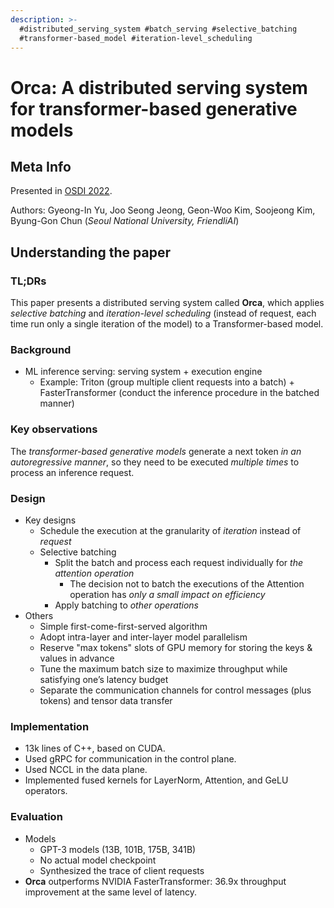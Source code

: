 ```yaml
---
description: >-
  #distributed_serving_system #batch_serving #selective_batching
  #transformer-based_model #iteration-level_scheduling
---
```


# Orca: A distributed serving system for transformer-based generative models

## Meta Info

Presented in [OSDI 2022](https://www.usenix.org/conference/osdi22/presentation/yu).

Authors: Gyeong-In Yu, Joo Seong Jeong, Geon-Woo Kim, Soojeong Kim, Byung-Gon Chun (_Seoul National University, FriendliAI_)

## Understanding the paper

### TL;DRs

This paper presents a distributed serving system called **Orca**, which applies _selective batching_ and _iteration-level scheduling_ (instead of request, each time run only a single iteration of the model) to a Transformer-based model.

### Background

* ML inference serving: serving system + execution engine
  * Example: Triton (group multiple client requests into a batch) + FasterTransformer (conduct the inference procedure in the batched manner)

### Key observations

The _transformer-based generative models_ generate a next token _in an autoregressive manner_, so they need to be executed _multiple times_ to process an inference request.

### Design

* Key designs
  * Schedule the execution at the granularity of _iteration_ instead of _request_
  * Selective batching
    * Split the batch and process each request individually for _the attention operation_
      * The decision not to batch the executions of the Attention operation has _only a small impact on efficiency_
    * Apply batching to _other operations_
* Others
  * Simple first-come-first-served algorithm
  * Adopt intra-layer and inter-layer model parallelism
  * Reserve "max tokens" slots of GPU memory for storing the keys & values in advance
  * Tune the maximum batch size to maximize throughput while satisfying one’s latency budget
  * Separate the communication channels for control messages (plus tokens) and tensor data transfer

### Implementation

* 13k lines of C++, based on CUDA.
* Used gRPC for communication in the control plane.
* Used NCCL in the data plane.
* Implemented fused kernels for LayerNorm, Attention, and GeLU operators.

### Evaluation

* Models
  * GPT-3 models (13B, 101B, 175B, 341B)
  * No actual model checkpoint
  * Synthesized the trace of client requests
* **Orca** outperforms NVIDIA FasterTransformer: 36.9x throughput improvement at the same level of latency.
